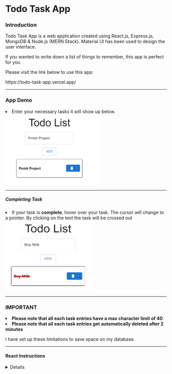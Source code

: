 <h1>Todo Task App</h1>

<div>
    <h3>Introduction</h3>
    <p>Todo Task App is a web application created using React.js, Express.js, MongoDB & Node.js (MERN Stack). Material UI has been used to design the user interface.</p>
    <p>If you wanted to write down a list of things to remember, this app is perfect for you</p>
    <p>Please visit the link below to use this app:</p>
    https://todo-task-app.vercel.app/
</div>

<hr/>
<div>
    <h3>App Demo</h3>
    <li>Enter your necessary tasks it will show up below.</li>
    <img src="./demo-img/todo-demo-1.png"  style="width:300px;height:220px;"/>
    <hr/>
    <h5>Completing Task</h5> 
    <li>If your task is <strong>complete</strong>, hover over your task. The cursor will change to a pointer. By clicking on the text the task will be crossed out</li>
    <img src="./demo-img/todo-demo-2.png"  style="width:270px;height:220px;"/>

</div>

<hr/>

<h3>IMPORTANT</h3>
<li><strong>Please note that all each task entries have a max character limit of 40</strong></li>
<li><strong>Please note that all each task entries get automatically deleted after 2 minutes</strong></li>
<p>I have set up these limitations to save space on my database.</p>
<hr/>
<h4>React Instructions</h4>
<details>
# Getting Started with Create React App

This project was bootstrapped with [Create React App](https://github.com/facebook/create-react-app).

## Available Scripts

In the project directory, you can run:

### `npm start`

Runs the app in the development mode.\
Open [http://localhost:3000](http://localhost:3000) to view it in your browser.

The page will reload when you make changes.\
You may also see any lint errors in the console.

### `npm test`

Launches the test runner in the interactive watch mode.\
See the section about [running tests](https://facebook.github.io/create-react-app/docs/running-tests) for more information.

### `npm run build`

Builds the app for production to the `build` folder.\
It correctly bundles React in production mode and optimizes the build for the best performance.

The build is minified and the filenames include the hashes.\
Your app is ready to be deployed!

See the section about [deployment](https://facebook.github.io/create-react-app/docs/deployment) for more information.

### `npm run eject`

**Note: this is a one-way operation. Once you `eject`, you can't go back!**

If you aren't satisfied with the build tool and configuration choices, you can `eject` at any time. This command will remove the single build dependency from your project.

Instead, it will copy all the configuration files and the transitive dependencies (webpack, Babel, ESLint, etc) right into your project so you have full control over them. All of the commands except `eject` will still work, but they will point to the copied scripts so you can tweak them. At this point you're on your own.

You don't have to ever use `eject`. The curated feature set is suitable for small and middle deployments, and you shouldn't feel obligated to use this feature. However we understand that this tool wouldn't be useful if you couldn't customize it when you are ready for it.

## Learn More

You can learn more in the [Create React App documentation](https://facebook.github.io/create-react-app/docs/getting-started).

To learn React, check out the [React documentation](https://reactjs.org/).

### Code Splitting

This section has moved here: [https://facebook.github.io/create-react-app/docs/code-splitting](https://facebook.github.io/create-react-app/docs/code-splitting)

### Analyzing the Bundle Size

This section has moved here: [https://facebook.github.io/create-react-app/docs/analyzing-the-bundle-size](https://facebook.github.io/create-react-app/docs/analyzing-the-bundle-size)

### Making a Progressive Web App

This section has moved here: [https://facebook.github.io/create-react-app/docs/making-a-progressive-web-app](https://facebook.github.io/create-react-app/docs/making-a-progressive-web-app)

### Advanced Configuration

This section has moved here: [https://facebook.github.io/create-react-app/docs/advanced-configuration](https://facebook.github.io/create-react-app/docs/advanced-configuration)

### Deployment

This section has moved here: [https://facebook.github.io/create-react-app/docs/deployment](https://facebook.github.io/create-react-app/docs/deployment)

### `npm run build` fails to minify

This section has moved here: [https://facebook.github.io/create-react-app/docs/troubleshooting#npm-run-build-fails-to-minify](https://facebook.github.io/create-react-app/docs/troubleshooting#npm-run-build-fails-to-minify)

</details>
